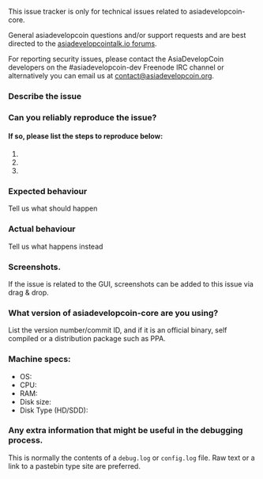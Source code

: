 <!--- Remove sections that do not apply -->

This issue tracker is only for technical issues related to asiadevelopcoin-core.

General asiadevelopcoin questions and/or support requests and are best directed to the [asiadevelopcointalk.io forums](https://asiadevelopcointalk.io/).

For reporting security issues, please contact the AsiaDevelopCoin developers on the #asiadevelopcoin-dev Freenode IRC channel or alternatively you can email us at contact@asiadevelopcoin.org.

### Describe the issue

### Can you reliably reproduce the issue?
#### If so, please list the steps to reproduce below:
1.
2.
3.

### Expected behaviour
Tell us what should happen

### Actual behaviour
Tell us what happens instead

### Screenshots.
If the issue is related to the GUI, screenshots can be added to this issue via drag & drop.

### What version of asiadevelopcoin-core are you using?
List the version number/commit ID, and if it is an official binary, self compiled or a distribution package such as PPA.

### Machine specs:
- OS:
- CPU:
- RAM:
- Disk size:
- Disk Type (HD/SDD):

### Any extra information that might be useful in the debugging process.
This is normally the contents of a `debug.log` or `config.log` file. Raw text or a link to a pastebin type site are preferred.

